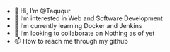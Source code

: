 - 👋 Hi, I’m @Taququr
- 👀 I’m interested in Web and Software Development
- 🌱 I’m currently learning Docker and Jenkins
- 💞️ I’m looking to collaborate on Nothing as of yet
- 📫 How to reach me through my github

<!---
Taququr/Taququr is a ✨ special ✨ repository because its `README.md` (this file) appears on your GitHub profile.
You can click the Preview link to take a look at your changes.
--->
